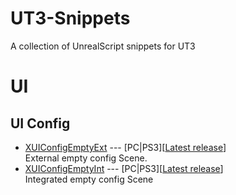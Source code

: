 # UT3-Snippets
A collection of UnrealScript snippets for UT3

# UI

## UI Config

* [XUIConfigEmptyExt](https://github.com/RattleSN4K3/UT3-Snippet-UI-ConfigSceneEmpty-Integrated) --- [PC|PS3][[Latest release](https://github.com/RattleSN4K3/UT3-Snippet-UI-ConfigSceneEmpty-Integrated/releases/latest)]  
  External empty config Scene.
* [XUIConfigEmptyInt](https://github.com/RattleSN4K3/UT3-Snippet-UI-ConfigSceneEmpty-Integrated) --- [PC|PS3][[Latest release](https://github.com/RattleSN4K3/UT3-Snippet-UI-ConfigSceneEmpty-Integrated/releases/latest)]  
  Integrated empty config Scene

